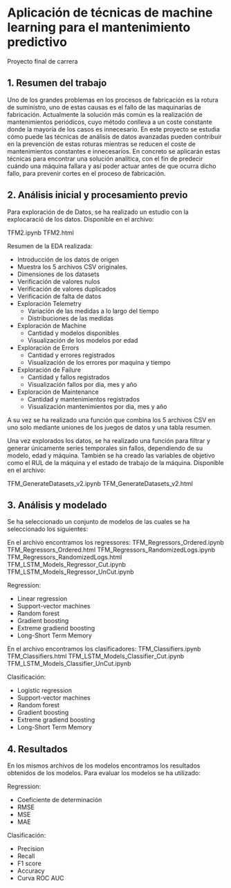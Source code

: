 # Aplicación de técnicas de machine learning para el mantenimiento predictivo

Proyecto final de carrera

## 1. Resumen del trabajo
Uno de los grandes problemas en los procesos de fabricación es la rotura de suministro, uno de estas causas es el fallo de las maquinarias de fabricación. Actualmente la solución más común es la realización de mantenimientos periódicos, cuyo método conlleva a un coste constante donde la mayoría de los casos es innecesario.
En este proyecto se estudia cómo puede las técnicas de análisis de datos avanzadas pueden contribuir en la prevención de estas roturas mientras se reducen el coste de mantenimientos constantes e innecesarios. En concreto se aplicarán estas técnicas para encontrar una solución analítica, con el fin de predecir cuándo una máquina fallara y así poder actuar antes de que ocurra dicho fallo, para prevenir cortes en el proceso de fabricación.

## 2. Análisis inicial y procesamiento previo
Para exploración de de Datos, se ha realizado un estudio con la explocaració de los datos. Disponible en el archivo:

TFM2.ipynb
TFM2.html

Resumen de la EDA realizada:

- Introducción de los datos de origen
- Muestra los 5 archivos CSV originales.
- Dimensiones de los datasets
- Verificación de valores nulos
- Verificación de valores duplicados
- Verificación de falta de datos
- Exploración Telemetry
    - Variación de las medidas a lo largo del tiempo
    - Distribuciones de las medidas
- Exploración de Machine
    - Cantidad y modelos disponibles
    - Visualización de los modelos por edad
- Exploración de Errors
    - Cantidad y errores registrados
    - Visualización de los errores por maquina y tiempo
- Exploración de Failure
    - Cantidad y fallos registrados
    - Visualización fallos por dia, mes y año
- Exploración de Maintenance
    - Cantidad y mantenimientos registrados
    - Visualización mantenimientos por dia, mes y año

A su vez se ha realizado una función que combina los 5 archivos CSV en uno solo mediante uniones de los juegos de datos y una tabla resumen.

Una vez explorados los datos, se ha realizado una función para filtrar y generar únicamente series temporales sin fallos, dependiendo de su modelo, edad y máquina. También se ha creado las variables de objetivo como el RUL de la máquina y el estado de trabajo de la máquina.
Disponible en el archivo:

TFM_GenerateDatasets_v2.ipynb
TFM_GenerateDatasets_v2.html


## 3. Análisis y modelado
Se ha seleccionado un conjunto de modelos de las cuales se ha seleccionado los siguientes:

En el archivo encontramos los regressores:
TFM_Regressors_Ordered.ipynb
TFM_Regressors_Ordered.html
TFM_Regressors_RandomizedLogs.ipynb
TFM_Regressors_RandomizedLogs.html
TFM_LSTM_Models_Regressor_Cut.ipynb
TFM_LSTM_Models_Regressor_UnCut.ipynb

Regression:
- Linear regression
- Support-vector machines
- Random forest
- Gradient boosting
- Extreme gradiend boosting
- Long-Short Term Memory

En el archivo encontramos los clasificadores:
TFM_Classifiers.ipynb
TFM_Classifiers.html
TFM_LSTM_Models_Classifier_Cut.ipynb
TFM_LSTM_Models_Classifier_UnCut.ipynb

Clasificación:
- Logistic regression
- Support-vector machines
- Random forest
- Gradient boosting
- Extreme gradiend boosting
- Long-Short Term Memory

## 4. Resultados
En los mismos archivos de los modelos encontramos los resultados obtenidos de los modelos. Para evaluar los modelos se ha utilizado:

Regression:
- Coeficiente de determinación
- RMSE
- MSE
- MAE

Clasificación:
- Precision
- Recall
- F1 score
- Accuracy
- Curva ROC AUC
